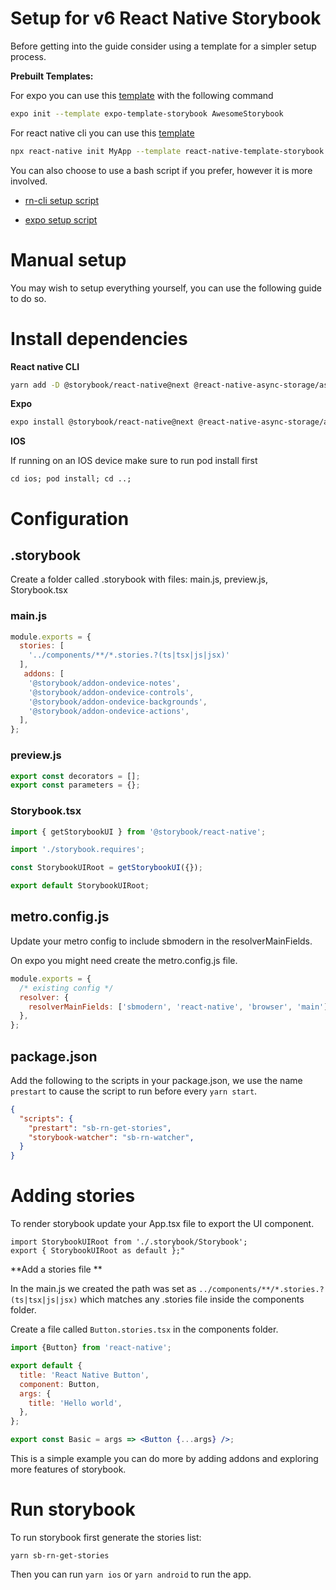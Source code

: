 # Setup for v6 React Native Storybook

Before getting into the guide consider using a template for a simpler setup process.

**Prebuilt Templates:**

For expo you can use this [template](https://github.com/dannyhw/expo-template-storybook) with the following command

```sh
expo init --template expo-template-storybook AwesomeStorybook
```

For react native cli you can use this [template](https://github.com/dannyhw/react-native-template-storybook)

```sh
npx react-native init MyApp --template react-native-template-storybook
```

You can also choose to use a bash script if you prefer, however it is more involved.

- [rn-cli setup script](https://gist.github.com/dannyhw/9b84973dcc6ff4fa2e86e32d571d294e)

- [expo setup script](https://gist.github.com/dannyhw/92b3ff0d6ccaead9df2820a507154b87)

# Manual setup

You may wish to setup everything yourself, you can use the following guide to do so.

# Install dependencies

**React native CLI**

```sh
yarn add -D @storybook/react-native@next @react-native-async-storage/async-storage
```

**Expo**

```sh
expo install @storybook/react-native@next @react-native-async-storage/async-storage
```

**IOS**

If running on an IOS device make sure to run pod install first

```
cd ios; pod install; cd ..;
```

# Configuration

## .storybook

Create a folder called .storybook with files: main.js, preview.js, Storybook.tsx


### main.js

```js
module.exports = {
  stories: [
    '../components/**/*.stories.?(ts|tsx|js|jsx)'
  ],
   addons: [
    '@storybook/addon-ondevice-notes',
    '@storybook/addon-ondevice-controls',
    '@storybook/addon-ondevice-backgrounds',
    '@storybook/addon-ondevice-actions',
  ],
};
```

### preview.js

```js
export const decorators = [];
export const parameters = {};
```

### Storybook.tsx

```jsx
import { getStorybookUI } from '@storybook/react-native';

import './storybook.requires';

const StorybookUIRoot = getStorybookUI({});

export default StorybookUIRoot;
```

## metro.config.js

Update your metro config to include sbmodern in the resolverMainFields. 

On expo you might need create the metro.config.js file.

```js
module.exports = {
  /* existing config */
  resolver: {
    resolverMainFields: ['sbmodern', 'react-native', 'browser', 'main'],
  },
};
```

## package.json

Add the following to the scripts in your package.json, we use the name `prestart` to cause the script to run before every `yarn start`.

```json
{
  "scripts": {
    "prestart": "sb-rn-get-stories",
    "storybook-watcher": "sb-rn-watcher",
  }
}
```


# Adding stories

To render storybook update your App.tsx file to export the UI component.

```
import StorybookUIRoot from './.storybook/Storybook';
export { StorybookUIRoot as default };"
```


**Add a stories file **

In the main.js we created the path was set as `../components/**/*.stories.?(ts|tsx|js|jsx)` which matches any .stories file inside the components folder.

Create a file called `Button.stories.tsx` in the components folder.

```jsx
import {Button} from 'react-native';

export default {
  title: 'React Native Button',
  component: Button,
  args: {
    title: 'Hello world',
  },
};

export const Basic = args => <Button {...args} />;
```

This is a simple example you can do more by adding addons and exploring more features of storybook.


# Run storybook

To run storybook first generate the stories list:

```
yarn sb-rn-get-stories
```

Then you can run `yarn ios` or `yarn android` to run the app.

